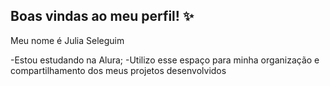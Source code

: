 ## Boas vindas ao meu perfil! ✨

Meu nome é Julia Seleguim

-Estou estudando na Alura;
-Utilizo esse espaço para minha organização e compartilhamento dos meus projetos desenvolvidos
